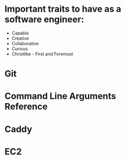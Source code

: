 # Important traits to have as a software engineer:
- Capable
- Creative
- Collaborative
- Curious
- Christlike - First and Foremost

# Git

# Command Line Arguments Reference

# Caddy

# EC2 

